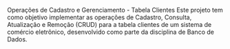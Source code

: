Operações de Cadastro e Gerenciamento - Tabela Clientes
Este projeto tem como objetivo implementar as operações de Cadastro, Consulta, Atualização e Remoção (CRUD) para a tabela clientes de um sistema de comércio eletrônico, desenvolvido como parte da disciplina de Banco de Dados.
